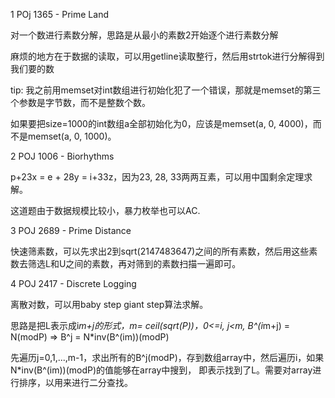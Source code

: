 1 POj 1365 - Prime Land

对一个数进行素数分解，思路是从最小的素数2开始逐个进行素数分解

麻烦的地方在于数据的读取，可以用getline读取整行，然后用strtok进行分解得到我们要的数

tip: 我之前用memset对int数组进行初始化犯了一个错误，那就是memset的第三个参数是字节数，而不是整数个数。

如果要把size=1000的int数组a全部初始化为0，应该是memset(a, 0, 4000)，而不是memset(a, 0, 1000)。

2 POJ 1006 - Biorhythms

p+23x = e + 28y = i+33z，因为23, 28, 33两两互素，可以用中国剩余定理求解。

这道题由于数据规模比较小，暴力枚举也可以AC.

3 POJ 2689 - Prime Distance

快速筛素数，可以先求出2到sqrt(2147483647)之间的所有素数，然后用这些素数去筛选L和U之间的素数，再对筛到的素数扫描一遍即可。

4 POJ 2417 - Discrete Logging

离散对数，可以用baby step giant step算法求解。

思路是把L表示成i*m+j的形式，m= ceil(sqrt(P))，0<=i, j<m,  B^(i*m+j) = N(modP) => B^j = N*inv(B^(im))(modP)

先遍历j=0,1,...,m-1，求出所有的B^j(modP)，存到数组array中，然后遍历i，如果N*inv(B^(im))(modP)的值能够在array中搜到，
即表示找到了L。需要对array进行排序，以用来进行二分查找。
